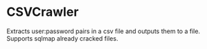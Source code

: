 # CSVCrawler
Extracts user:password pairs in a csv file and outputs them to a file. Supports sqlmap already cracked files.

